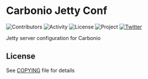 # Carbonio Jetty Conf

![Contributors](https://img.shields.io/github/contributors/zextras/carbonio-jetty-conf "Contributors")
![Activity](https://img.shields.io/github/commit-activity/m/zextras/carbonio-jetty-conf "Activity") ![License](https://img.shields.io/badge/license-GPL%202-green
"License")
![Project](https://img.shields.io/badge/project-carbonio-informational
"Project")
[![Twitter](https://img.shields.io/twitter/url/https/twitter.com/zextras.svg?style=social&label=Follow%20%40zextras)](https://twitter.com/zextras)

Jetty server configuration for Carbonio

## License

See [COPYING](COPYING) file for details
